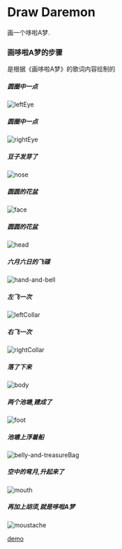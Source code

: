 # Draw Daremon

画一个哆啦A梦.

### 画哆啦A梦的步骤

是根据《画哆啦A梦》的歌词内容绘制的

##### 圆圈中一点

![leftEye](.\src\assets\daremonGif\leftEye.gif)

##### 圆圈中一点

![rightEye](.\src\assets\daremonGif\rightEye.gif)

##### 豆子发芽了

![nose](.\src\assets\daremonGif\nose.gif)

##### 圆圆的花盆

![face](.\src\assets\daremonGif\face.gif)

##### 圆圆的花盆

![head](.\src\assets\daremonGif\head.gif)

##### 六月六日的飞碟

![hand-and-bell](.\src\assets\daremonGif\hand-and-bell.gif)

##### 左飞一次

![leftCollar](.\src\assets\daremonGif\leftCollar.gif)

##### 右飞一次

![rightCollar](.\src\assets\daremonGif\rightCollar.gif)

##### 落了下来

![body](.\src\assets\daremonGif\body.gif)

##### 两个池塘,建成了

![foot](.\src\assets\daremonGif\foot.gif)

##### 池塘上浮着船

![belly-and-treasureBag](.\src\assets\daremonGif\belly-and-treasureBag.gif)

##### 空中的弯月,升起来了

![mouth](.\src\assets\daremonGif\mouth.gif)

##### 再加上胡须,就是哆啦A梦

![moustache](.\src\assets\daremonGif\moustache.gif)

[demo](https://dongjialiang.github.io/draw-daremon/src/index.html)